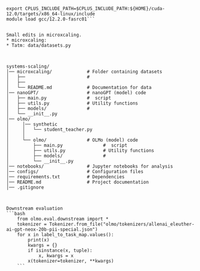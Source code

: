 ```module load cuda/12.4.1-fasrc01
export CPLUS_INCLUDE_PATH=$CPLUS_INCLUDE_PATH:${HOME}/cuda-12.0/targets/x86_64-linux/include
module load gcc/12.2.0-fasrc01```


Small edits in microxcaling. 
* microxcaling: 
* Tatm: data/datasets.py



systems-scaling/
│── microxcaling/             # Folder containing datasets
│   ├──                       # 
│   ├──                       
│   └── README.md             # Documentation for data
│── nanoGPT/                  # nanoGPT (model) code
│   ├── main.py               #  script
│   ├── utils.py              # Utility functions
│   ├── models/               # 
│   └── __init__.py           
│── olmo/                  
│     │── synthetic
│     │   └── student_teacher.py
│     │
│     └── olmo/               # OLMo (model) code
│         ├── main.py               #  script
│         ├── utils.py              # Utility functions
│         ├── models/               # 
│         └── __init__.py           
│── notebooks/                # Jupyter notebooks for analysis
│── configs/                  # Configuration files
│── requirements.txt          # Dependencies
│── README.md                 # Project documentation
│── .gitignore            



Downstream evaluation
```bash
    from olmo.eval.downstream import *
    tokenizer = Tokenizer.from_file("olmo/tokenizers/allenai_eleuther-ai-gpt-neox-20b-pii-special.json")
    for x in label_to_task_map.values():
        print(x)
        kwargs = {}
        if isinstance(x, tuple):
            x, kwargs = x
        x(tokenizer=tokenizer, **kwargs)
    ```
